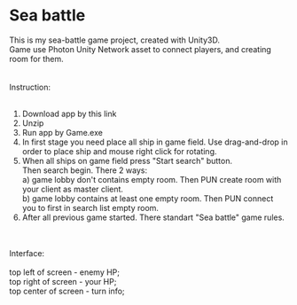# Sea battle
This is my sea-battle game project, created with Unity3D. <br>
Game use Photon Unity Network asset to connect players, and creating room for them. <br>
<br>
<br>
Instruction: <br>
<br>
1. Download app by this link <br>
2. Unzip <br>
3. Run app by Game.exe <br>
4. In first stage you need place all ship in game field. Use drag-and-drop in order to place ship and mouse right click for rotating. <br>
5. When all ships on game field press "Start search" button. <br>
   Then search begin. There 2 ways: <br>
    a) game lobby don't contains empty room. Then PUN create room with your client as master client. <br>
    b) game lobby contains at least one empty room. Then PUN connect you to first in search list empty room. <br>
6. After all previous game started. There standart "Sea battle" game rules. <br>
<br>
<br>
Interface: <br>
<br>
  top left of screen - enemy HP; <br>
  top right of screen - your HP; <br>
  top center of screen - turn info; <br>
